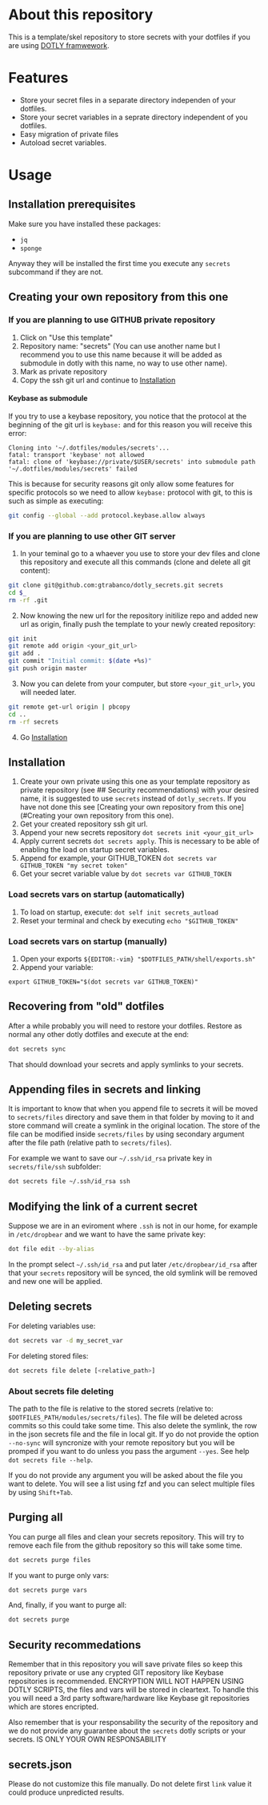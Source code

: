 <!-- Use this to modify and later apply summarize script -->
# About this repository
This is a template/skel repository to store secrets with your dotfiles if you are using [DOTLY framwework](https://github.com/gtrabanco/dotly).


# Features

* Store your secret files in a separate directory independen of your dotfiles.
* Store your secret variables in a seprate directory independent of you dotfiles.
* Easy migration of private files
* Autoload secret variables.

# Usage

## Installation prerequisites

Make sure you have installed these packages:
* `jq`
* `sponge`

Anyway they will be installed the first time you execute any `secrets` subcommand if they are not.

## Creating your own repository from this one

### If you are planning to use GITHUB private repository

1. Click on "Use this template"
2. Repository name: "secrets" (You can use another name but I recommend you to use this name because it will be added as submodule in dotly with this name, no way to use other name).
3. Mark as private repository
4. Copy the ssh git url and continue to [Installation](#Installation)

#### Keybase as submodule

If you try to use a keybase repository, you notice that the protocol at the beginning of the git url is `keybase:` and for this reason you will receive this error:

```
Cloning into '~/.dotfiles/modules/secrets'...
fatal: transport 'keybase' not allowed
fatal: clone of 'keybase://private/$USER/secrets' into submodule path '~/.dotfiles/modules/secrets' failed
```


This is because for security reasons git only allow some features for specific protocols so we need to allow `keybase:` protocol with git, to this is such as simple as executing:

```bash
git config --global --add protocol.keybase.allow always
```

### If you are planning to use other GIT server

1. In your teminal go to a whaever you use to store your dev files and clone this repository and execute all this commands (clone and delete all git content):
```bash
git clone git@github.com:gtrabanco/dotly_secrets.git secrets
cd $_
rm -rf .git
```

2. Now knowing the new url for the repository initilize repo and added new url as origin, finally push the template to your newly created repository:
```bash
git init
git remote add origin <your_git_url>
git add .
git commit "Initial commit: $(date +%s)"
git push origin master
```

3. Now you can delete from your computer, but store `<your_git_url>`, you will needed later.

```bash
git remote get-url origin | pbcopy
cd ..
rm -rf secrets
```

4. Go [Installation](#Installation)

## Installation

1. Create your own private using this one as your template repository as private repository (see ## Security recommendations) with your desired name, it is suggested to use `secrets` instead of `dotly_secrets`. If you have not done this see [Creating your own repository from this one](#Creating your own repository from this one).
2. Get your created repository ssh git url.
3. Append your new secrets repository `dot secrets init <your_git_url>`
4. Apply current secrets `dot secrets apply`. This is necessary to be able of enabling the load on startup secret variables.
5. Append for example, your GITHUB_TOKEN `dot secrets var GITHUB_TOKEN "my secret token"`
6. Get your secret variable value by `dot secrets var GITHUB_TOKEN`

### Load secrets vars on startup (automatically)

1. To load on startup, execute: `dot self init secrets_autload`
2. Reset your terminal and check by executing `echo "$GITHUB_TOKEN"`

### Load secrets vars on startup (manually)

1. Open your exports `${EDITOR:-vim} "$DOTFILES_PATH/shell/exports.sh"`
2. Append your variable:

```
export GITHUB_TOKEN="$(dot secrets var GITHUB_TOKEN)"
```

## Recovering from "old" dotfiles

After a while probably you will need to restore your dotfiles. Restore as normal any other dotly dotfiles and execute at the end:

```bash
dot secrets sync
```

That should download your secrets and apply symlinks to your secrets.


## Appending files in secrets and linking

It is important to know that when you append file to secrets it will be moved to `secrets/files` directory and save them in that folder by moving to it and store command will create a symlink in the original location.
The store of the file can be modified inside `secrets/files` by using secondary argument after the file path (relative path to `secrets/files`).

For example we want to save our `~/.ssh/id_rsa` private key in `secrets/file/ssh` subfolder:

```bash
dot secrets file ~/.ssh/id_rsa ssh
```

## Modifying the link of a current secret

Suppose we are in an eviroment where `.ssh` is not in our home, for example in `/etc/dropbear` and we want to have the same private key:

```bash
dot file edit --by-alias
```

In the prompt select `~/.ssh/id_rsa` and put later `/etc/dropbear/id_rsa` after that your `secrets` repository will be synced, the old symlink will be removed and new one will be applied.


## Deleting secrets

For deleting variables use:

```bash
dot secrets var -d my_secret_var
```

For deleting stored files:

```bash
dot secrets file delete [<relative_path>]
```


### About secrets file deleting

The path to the file is relative to the stored secrets (relative to: `$DOTFILES_PATH/modules/secrets/files`). The file will be deleted across commits so this could take some time. This also delete the symlink, the row in the json secrets file and the file in local git. If yo do not provide the option `--no-sync` will syncronize with your remote repository but you will be promped if you want to do unless you pass the argument `--yes`. See help `dot secrets file --help`.

If you do not provide any argument you will be asked about the file you want to delete. You will see a list using fzf and you can select multiple files by using `Shift+Tab`.


## Purging all

You can purge all files and clean your secrets repository. This will try to remove each file from the github repository so this will take some time.

```bash
dot secrets purge files
```

If you want to purge only vars:

```bash
dot secrets purge vars
````

And, finally, if you want to purge all:

```bash
dot secrets purge
```


## Security recommedations

Remember that in this repository you will save private files so keep this repository private or use any crypted GIT repository like Keybase repositories is recommended. ENCRYPTION WILL NOT HAPPEN USING DOTLY SCRIPTS, the files and vars will be stored in cleartext. To handle this you will need a 3rd party software/hardware like Keybase git repositories which are stores encripted.

Also remember that is your responsability the security of the repository and we do not provide any guarantee about the `secrets` dotly scripts or your secrets. IS ONLY YOUR OWN RESPONSABILITY


## secrets.json

Please do not customize this file manually. Do not delete first `link` value it could produce unpredicted results.
